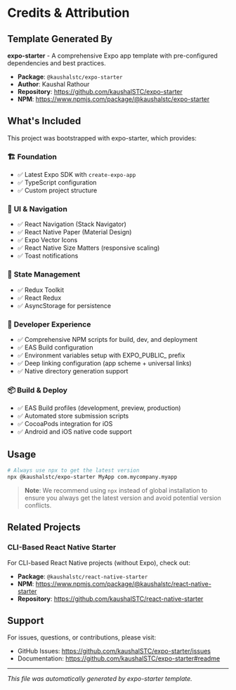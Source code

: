 # Credits & Attribution

## Template Generated By
**expo-starter** - A comprehensive Expo app template with pre-configured dependencies and best practices.

- **Package**: `@kaushalstc/expo-starter`
- **Author**: Kaushal Rathour
- **Repository**: https://github.com/kaushalSTC/expo-starter
- **NPM**: https://www.npmjs.com/package/@kaushalstc/expo-starter

## What's Included

This project was bootstrapped with expo-starter, which provides:

### 🏗️ **Foundation**
- ✅ Latest Expo SDK with `create-expo-app`
- ✅ TypeScript configuration
- ✅ Custom project structure

### 📱 **UI & Navigation**
- ✅ React Navigation (Stack Navigator)
- ✅ React Native Paper (Material Design)
- ✅ Expo Vector Icons
- ✅ React Native Size Matters (responsive scaling)
- ✅ Toast notifications

### 🔧 **State Management**
- ✅ Redux Toolkit
- ✅ React Redux
- ✅ AsyncStorage for persistence

### 🚀 **Developer Experience**
- ✅ Comprehensive NPM scripts for build, dev, and deployment
- ✅ EAS Build configuration
- ✅ Environment variables setup with EXPO_PUBLIC_ prefix
- ✅ Deep linking configuration (app scheme + universal links)
- ✅ Native directory generation support

### 📦 **Build & Deploy**
- ✅ EAS Build profiles (development, preview, production)
- ✅ Automated store submission scripts
- ✅ CocoaPods integration for iOS
- ✅ Android and iOS native code support

## Usage
```bash
# Always use npx to get the latest version
npx @kaushalstc/expo-starter MyApp com.mycompany.myapp
```

> **Note**: We recommend using `npx` instead of global installation to ensure you always get the latest version and avoid potential version conflicts.

## Related Projects

### CLI-Based React Native Starter
For CLI-based React Native projects (without Expo), check out:
- **Package**: `@kaushalstc/react-native-starter`
- **NPM**: https://www.npmjs.com/package/@kaushalstc/react-native-starter
- **Repository**: https://github.com/kaushalSTC/react-native-starter

## Support
For issues, questions, or contributions, please visit:
- GitHub Issues: https://github.com/kaushalSTC/expo-starter/issues
- Documentation: https://github.com/kaushalSTC/expo-starter#readme

---
*This file was automatically generated by expo-starter template.*

